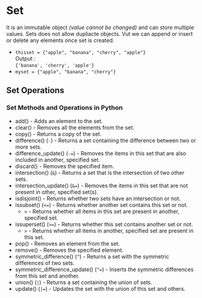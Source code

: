 # Set

It is an immutable object _(value cannot be changed)_ and can store multiple values. Sets does not allow dupliacte objects.
Vut we can append or insert or delete any elements once set is created.

- `thisset = {"apple", "banana", "cherry", "apple"}`  
Output :   
`{'banana', 'cherry', 'apple'}`
- `myset = {"apple", "banana", "cherry"}`

## Set Operations

### Set Methods and Operations in Python

- add() - Adds an element to the set.
- clear() - Removes all the elements from the set.
- copy() - Returns a copy of the set.
- difference() (`-`) - Returns a set containing the difference between two or more sets.
- difference_update() (`-=`) - Removes the items in this set that are also included in another, specified set.
- discard() - Removes the specified item.
- intersection() (`&`) - Returns a set that is the intersection of two other sets.
- intersection_update() (`&=`) - Removes the items in this set that are not present in other, specified set(s).
- isdisjoint() - Returns whether two sets have an intersection or not.
- issubset() (`<=`) - Returns whether another set contains this set or not.
  - `<` - Returns whether all items in this set are present in another, specified set.
- issuperset() (`>=`) - Returns whether this set contains another set or not.
  - `>` - Returns whether all items in another, specified set are present in this set.
- pop() - Removes an element from the set.
- remove() - Removes the specified element.
- symmetric_difference() (`^`) - Returns a set with the symmetric differences of two sets.
- symmetric_difference_update() (`^=`) - Inserts the symmetric differences from this set and another.
- union() (`|`) - Returns a set containing the union of sets.
- update() (`|=`) - Updates the set with the union of this set and others.

